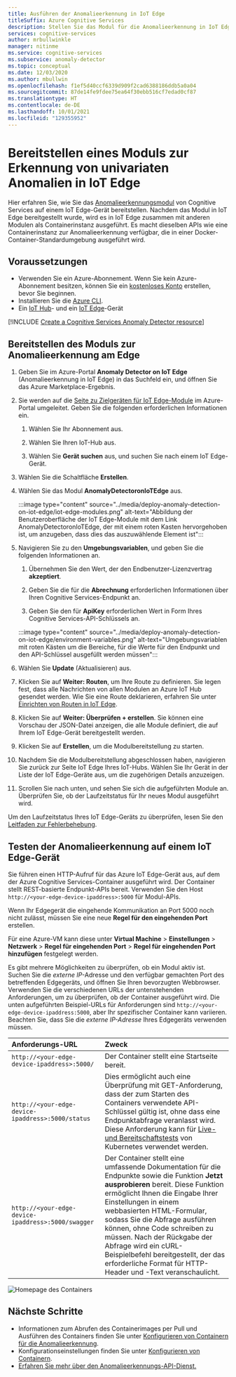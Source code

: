 ```yaml
---
title: Ausführen der Anomalieerkennung in IoT Edge
titleSuffix: Azure Cognitive Services
description: Stellen Sie das Modul für die Anomalieerkennung in IoT Edge bereit.
services: cognitive-services
author: mrbullwinkle
manager: nitinme
ms.service: cognitive-services
ms.subservice: anomaly-detector
ms.topic: conceptual
ms.date: 12/03/2020
ms.author: mbullwin
ms.openlocfilehash: f1ef5d40ccf6339d909f2cad6388186ddb5a0a04
ms.sourcegitcommit: 87de14fe9fdee75ea64f30ebb516cf7edad0cf87
ms.translationtype: HT
ms.contentlocale: de-DE
ms.lasthandoff: 10/01/2021
ms.locfileid: "129355952"
---
```

# <a name="deploy-an-anomaly-detector-univariate-module-to-iot-edge"></a>Bereitstellen eines Moduls zur Erkennung von univariaten Anomalien in IoT Edge

Hier erfahren Sie, wie Sie das [Anomalieerkennungsmodul](../anomaly-detector-container-howto.md) von Cognitive Services auf einem IoT Edge-Gerät bereitstellen. Nachdem das Modul in IoT Edge bereitgestellt wurde, wird es in IoT Edge zusammen mit anderen Modulen als Containerinstanz ausgeführt. Es macht dieselben APIs wie eine Containerinstanz zur Anomalieerkennung verfügbar, die in einer Docker-Container-Standardumgebung ausgeführt wird. 

## <a name="prerequisites"></a>Voraussetzungen

* Verwenden Sie ein Azure-Abonnement. Wenn Sie kein Azure-Abonnement besitzen, können Sie ein [kostenloses Konto](https://azure.microsoft.com/free) erstellen, bevor Sie beginnen.
* Installieren Sie die [Azure CLI](/cli/azure/install-azure-cli).
* Ein [IoT Hub](../../../iot-hub/iot-hub-create-through-portal.md)- und ein [IoT Edge](../../../iot-edge/quickstart-linux.md)-Gerät

[!INCLUDE [Create a Cognitive Services Anomaly Detector resource](../includes/create-anomaly-detector-resource.md)]

## <a name="deploy-the-anomaly-detection-module-to-the-edge"></a>Bereitstellen des Moduls zur Anomalieerkennung am Edge

1. Geben Sie im Azure-Portal **Anomaly Detector on IoT Edge** (Anomalieerkennung in IoT Edge) in das Suchfeld ein, und öffnen Sie das Azure Marketplace-Ergebnis.
2. Sie werden auf die [Seite zu Zielgeräten für IoT Edge-Module](https://portal.azure.com/#create/azure-cognitive-service.edge-anomaly-detector) im Azure-Portal umgeleitet. Geben Sie die folgenden erforderlichen Informationen ein.

    1. Wählen Sie Ihr Abonnement aus.

    1. Wählen Sie Ihren IoT-Hub aus.

    1. Wählen Sie **Gerät suchen** aus, und suchen Sie nach einem IoT Edge-Gerät.

3. Wählen Sie die Schaltfläche **Erstellen**.

4. Wählen Sie das Modul **AnomalyDetectoronIoTEdge** aus.

    :::image type="content" source="../media/deploy-anomaly-detection-on-iot-edge/iot-edge-modules.png" alt-text="Abbildung der Benutzeroberfläche der IoT Edge-Module mit dem Link AnomalyDetectoronIoTEdge, der mit einem roten Kasten hervorgehoben ist, um anzugeben, dass dies das auszuwählende Element ist":::

5. Navigieren Sie zu den **Umgebungsvariablen**, und geben Sie die folgenden Informationen an.

    1.  Übernehmen Sie den Wert, der den Endbenutzer-Lizenzvertrag **akzeptiert**.

    1. Geben Sie die für die **Abrechnung** erforderlichen Informationen über Ihren Cognitive Services-Endpunkt an.

    1. Geben Sie den für **ApiKey** erforderlichen Wert in Form Ihres Cognitive Services-API-Schlüssels an.

    :::image type="content" source="../media/deploy-anomaly-detection-on-iot-edge/environment-variables.png" alt-text="Umgebungsvariablen mit roten Kästen um die Bereiche, für die Werte für den Endpunkt und den API-Schlüssel ausgefüllt werden müssen":::

6. Wählen Sie **Update** (Aktualisieren) aus.

7. Klicken Sie auf **Weiter: Routen**, um Ihre Route zu definieren. Sie legen fest, dass alle Nachrichten von allen Modulen an Azure IoT Hub gesendet werden. Wie Sie eine Route deklarieren, erfahren Sie unter [Einrichten von Routen in IoT Edge](../../../iot-edge/module-composition.md?view=iotedge-2020-11&preserve-view=true).

8. Klicken Sie auf **Weiter: Überprüfen + erstellen**. Sie können eine Vorschau der JSON-Datei anzeigen, die alle Module definiert, die auf Ihrem IoT Edge-Gerät bereitgestellt werden.
    
9. Klicken Sie auf **Erstellen**, um die Modulbereitstellung zu starten.

10. Nachdem Sie die Modulbereitstellung abgeschlossen haben, navigieren Sie zurück zur Seite IoT Edge Ihres IoT-Hubs. Wählen Sie Ihr Gerät in der Liste der IoT Edge-Geräte aus, um die zugehörigen Details anzuzeigen.

11. Scrollen Sie nach unten, und sehen Sie sich die aufgeführten Module an. Überprüfen Sie, ob der Laufzeitstatus für Ihr neues Modul ausgeführt wird. 

Um den Laufzeitstatus Ihres IoT Edge-Geräts zu überprüfen, lesen Sie den [Leitfaden zur Fehlerbehebung](../../../iot-edge/troubleshoot.md).

## <a name="test-anomaly-detector-on-an-iot-edge-device"></a>Testen der Anomalieerkennung auf einem IoT Edge-Gerät

Sie führen einen HTTP-Aufruf für das Azure IoT Edge-Gerät aus, auf dem der Azure Cognitive Services-Container ausgeführt wird. Der Container stellt REST-basierte Endpunkt-APIs bereit. Verwenden Sie den Host `http://<your-edge-device-ipaddress>:5000` für Modul-APIs.

Wenn Ihr Edgegerät die eingehende Kommunikation an Port 5000 noch nicht zulässt, müssen Sie eine neue **Regel für den eingehenden Port** erstellen. 

Für eine Azure-VM kann diese unter **Virtual Machine** > **Einstellungen** > **Netzwerk** > **Regel für eingehenden Port** > **Regel für eingehenden Port hinzufügen** festgelegt werden.

Es gibt mehrere Möglichkeiten zu überprüfen, ob ein Modul aktiv ist. Suchen Sie die *externe IP*-Adresse und den verfügbar gemachten Port des betreffenden Edgegeräts, und öffnen Sie Ihren bevorzugten Webbrowser. Verwenden Sie die verschiedenen URLs der untenstehenden Anforderungen, um zu überprüfen, ob der Container ausgeführt wird. Die unten aufgeführten Beispiel-URLs für Anforderungen sind `http://<your-edge-device-ipaddress:5000`, aber Ihr spezifischer Container kann variieren. Beachten Sie, dass Sie die *externe IP-Adresse* Ihres Edgegeräts verwenden müssen.

| Anforderungs-URL | Zweck |
|:-------------|:---------|
| `http://<your-edge-device-ipaddress>:5000/` | Der Container stellt eine Startseite bereit. |
| `http://<your-edge-device-ipaddress>:5000/status` | Dies ermöglicht auch eine Überprüfung mit GET-Anforderung, dass der zum Starten des Containers verwendete API-Schlüssel gültig ist, ohne dass eine Endpunktabfrage veranlasst wird. Diese Anforderung kann für [Live- und Bereitschaftstests](https://kubernetes.io/docs/tasks/configure-pod-container/configure-liveness-readiness-probes/) von Kubernetes verwendet werden. |
| `http://<your-edge-device-ipaddress>:5000/swagger` | Der Container stellt eine umfassende Dokumentation für die Endpunkte sowie die Funktion **Jetzt ausprobieren** bereit. Diese Funktion ermöglicht Ihnen die Eingabe Ihrer Einstellungen in einem webbasierten HTML-Formular, sodass Sie die Abfrage ausführen können, ohne Code schreiben zu müssen. Nach der Rückgabe der Abfrage wird ein cURL-Beispielbefehl bereitgestellt, der das erforderliche Format für HTTP-Header und -Text veranschaulicht. |

![Homepage des Containers](../../../../includes/media/cognitive-services-containers-api-documentation/container-webpage.png)

## <a name="next-steps"></a>Nächste Schritte

* Informationen zum Abrufen des Containerimages per Pull und Ausführen des Containers finden Sie unter [Konfigurieren von Containern für die Anomalieerkennung](../anomaly-detector-container-configuration.md).
* Konfigurationseinstellungen finden Sie unter [Konfigurieren von Containern](../anomaly-detector-container-configuration.md).
* [Erfahren Sie mehr über den Anomalieerkennungs-API-Dienst.](https://go.microsoft.com/fwlink/?linkid=2080698&clcid=0x409)
